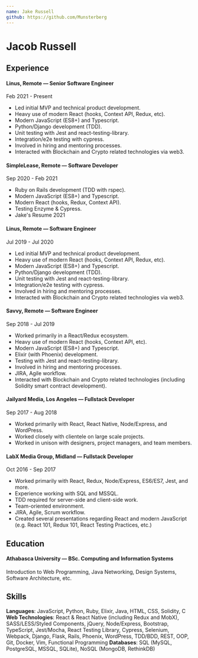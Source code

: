 ```yaml
---
name: Jake Russell
github: https://github.com/Munsterberg
---
```


# Jacob Russell

## Experience

#### Linus, Remote — Senior Software Engineer

Feb 2021 - Present

- Led initial MVP and technical product development.
- Heavy use of modern React (hooks, Context API, Redux, etc).
- Modern JavaScript (ES8+) and Typescript.
- Python/Django development (TDD).
- Unit testing with Jest and react-testing-library.
- Integration/e2e testing with cypress.
- Involved in hiring and mentoring processes.
- Interacted with Blockchain and Crypto related technologies via web3.

#### SimpleLease, Remote — Software Developer

Sep 2020 - Feb 2021

- Ruby on Rails development (TDD with rspec).
- Modern JavaScript (ES8+) and Typescript.
- Modern React (hooks, Redux, Context API).
- Testing Enzyme & Cypress.
- Jake's Resume 2021

#### Linus, Remote — Software Engineer

Jul 2019 - Jul 2020

- Led initial MVP and technical product development.
- Heavy use of modern React (hooks, Context API, Redux, etc).
- Modern JavaScript (ES8+) and Typescript.
- Python/Django development (TDD).
- Unit testing with Jest and react-testing-library.
- Integration/e2e testing with cypress.
- Involved in hiring and mentoring processes.
- Interacted with Blockchain and Crypto related technologies via web3.

#### Savvy, Remote — Software Engineer

Sep 2018 - Jul 2019

- Worked primarily in a React/Redux ecosystem.
- Heavy use of modern React (hooks, Context API, etc).
- Modern JavaScript (ES8+) and Typescript.
- Elixir (with Phoenix) development.
- Testing with Jest and react-testing-library.
- Involved in hiring and mentoring processes.
- JIRA, Agile workflow.
- Interacted with Blockchain and Crypto related technologies (including Solidity smart contract development).

#### Jailyard Media, Los Angeles — Fullstack Developer

Sep 2017 - Aug 2018

- Worked primarily with React, React Native, Node/Express, and WordPress.
- Worked closely with clientele on large scale projects.
- Worked in unison with designers, project managers, and team members.

#### LabX Media Group, Midland — Fullstack Developer

Oct 2016 - Sep 2017

- Worked primarily with React, Redux, Node/Express, ES6/ES7, Jest, and more.
- Experience working with SQL and MSSQL.
- TDD required for server-side and client-side work.
- Team-oriented environment.
- JIRA, Agile, Scrum workflow.
- Created several presentations regarding React and modern JavaScript (e.g. React 101, Redux 101, React Testing Practices, etc.)

## Education

#### Athabasca University — BSc. Computing and Information Systems

Introduction to Web Programming, Java Networking, Design Systems, Software Architecture, etc.

## Skills

**Languages**: JavaScript, Python, Ruby, Elixir, Java, HTML, CSS, Solidity, C
**Web Technologies**: React & React Native (including Redux and MobX), SASS/LESS/Styled Components, jQuery, Node/Express, Bootstrap, TypeScript, Jest/Mocha, React Testing Library, Cypress, Selenium, Webpack, Django, Flask, Rails, Phoenix, WordPress, TDD/BDD, REST, OOP, Git, Docker, Vim, Functional Programming
**Databases**: SQL (MySQL, PostgreSQL, MSSQL, SQLite), NoSQL (MongoDB, RethinkDB)
